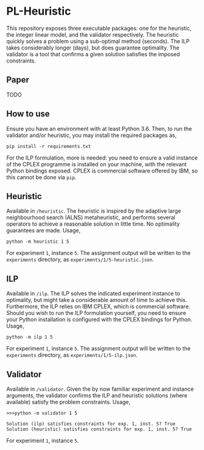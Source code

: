 # PL-Heuristic

This repository exposes three executable packages: one for the
heuristic, the integer linear model, and the validator respectively.
The heuristic quickly solves a problem using a sub-optimal method
(seconds). The ILP takes considerably longer (days), but does guarantee
optimality. The validator is a tool that confirms a given solution
satisfies the imposed constraints.

## Paper

TODO

## How to use

Ensure you have an environment with at least Python 3.6. Then, to run
the validator and/or heuristic, you may install the required packages
as,

```
pip install -r requirements.txt
```

For the ILP formulation, more is needed: you need to ensure a valid
instance of the CPLEX programme is installed on your machine, with the
relevant Python bindings exposed. CPLEX is commercial software offered
by IBM, so this cannot be done via `pip`.

## Heuristic

Available in `/heuristic`. The heuristic is inspired by the adaptive
large neighbourhood search (ALNS) metaheuristic, and performs several
operators to achieve a reasonable solution in little time. No
optimality guarantees are made. Usage,

```
python -m heuristic 1 5
```

For experiment `1`, instance `5`. The assignment output will be written
to the `experiments` directory, as `experiments/1/5-heuristic.json`.

## ILP

Available in `/ilp`. The ILP solves the indicated experiment instance
to optimality, but might take a considerable amount of time to achieve
this. Furthermore, the ILP relies on IBM CPLEX, which is commercial
software. Should you wish to run the ILP formulation yourself, you need
to ensure your Python installation is configured with the CPLEX
bindings for Python. Usage,

```
python -m ilp 1 5
```

For experiment `1`, instance `5`. The assignment output will be written
to the `experiments` directory, as `experiments/1/5-ilp.json`.

## Validator

Available in `/validator`. Given the by now familiar experiment and
instance arguments, the validator confirms the ILP and heuristic
solutions (where available) satisfy the problem constraints. Usage,

```
>>>python -m validator 1 5

Solution (ilp) satisfies constraints for exp. 1, inst. 5? True
Solution (heuristic) satisfies constraints for exp. 1, inst. 5? True
```

For experiment `1`, instance `5`.
